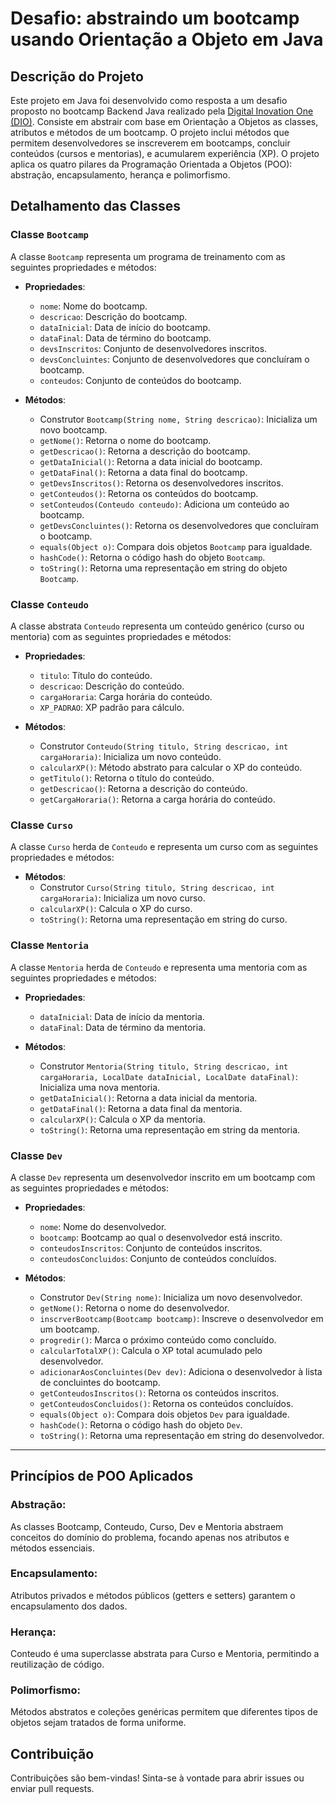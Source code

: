 # Desafio: abstraindo um bootcamp usando Orientação a Objeto em Java

## Descrição do Projeto

Este projeto em Java foi desenvolvido como resposta a um desafio proposto no bootcamp Backend Java realizado pela [Digital 
Inovation One (DIO)](https://web.dio.me/). Consiste em abstrair com base em Orientação a Objetos as classes, atributos 
 e métodos de um bootcamp. O projeto inclui métodos que permitem desenvolvedores se inscreverem em bootcamps, concluir
conteúdos (cursos e mentorias), e acumularem experiência (XP). O projeto aplica os quatro pilares da Programação Orientada 
a Objetos (POO): abstração, encapsulamento, herança e polimorfismo.

## Detalhamento das Classes

### Classe `Bootcamp`

A classe `Bootcamp` representa um programa de treinamento com as seguintes propriedades e métodos:

- **Propriedades**:
    - `nome`: Nome do bootcamp.
    - `descricao`: Descrição do bootcamp.
    - `dataInicial`: Data de início do bootcamp.
    - `dataFinal`: Data de término do bootcamp.
    - `devsInscritos`: Conjunto de desenvolvedores inscritos.
    - `devsConcluintes`: Conjunto de desenvolvedores que concluíram o bootcamp.
    - `conteudos`: Conjunto de conteúdos do bootcamp.

- **Métodos**:
    - Construtor `Bootcamp(String nome, String descricao)`: Inicializa um novo bootcamp.
    - `getNome()`: Retorna o nome do bootcamp.
    - `getDescricao()`: Retorna a descrição do bootcamp.
    - `getDataInicial()`: Retorna a data inicial do bootcamp.
    - `getDataFinal()`: Retorna a data final do bootcamp.
    - `getDevsInscritos()`: Retorna os desenvolvedores inscritos.
    - `getConteudos()`: Retorna os conteúdos do bootcamp.
    - `setConteudos(Conteudo conteudo)`: Adiciona um conteúdo ao bootcamp.
    - `getDevsConcluintes()`: Retorna os desenvolvedores que concluíram o bootcamp.
    - `equals(Object o)`: Compara dois objetos `Bootcamp` para igualdade.
    - `hashCode()`: Retorna o código hash do objeto `Bootcamp`.
    - `toString()`: Retorna uma representação em string do objeto `Bootcamp`.

### Classe `Conteudo`

A classe abstrata `Conteudo` representa um conteúdo genérico (curso ou mentoria) com as seguintes propriedades e métodos:

- **Propriedades**:
    - `titulo`: Título do conteúdo.
    - `descricao`: Descrição do conteúdo.
    - `cargaHoraria`: Carga horária do conteúdo.
    - `XP_PADRAO`: XP padrão para cálculo.

- **Métodos**:
    - Construtor `Conteudo(String titulo, String descricao, int cargaHoraria)`: Inicializa um novo conteúdo.
    - `calcularXP()`: Método abstrato para calcular o XP do conteúdo.
    - `getTitulo()`: Retorna o título do conteúdo.
    - `getDescricao()`: Retorna a descrição do conteúdo.
    - `getCargaHoraria()`: Retorna a carga horária do conteúdo.

### Classe `Curso`

A classe `Curso` herda de `Conteudo` e representa um curso com as seguintes propriedades e métodos:

- **Métodos**:
    - Construtor `Curso(String titulo, String descricao, int cargaHoraria)`: Inicializa um novo curso.
    - `calcularXP()`: Calcula o XP do curso.
    - `toString()`: Retorna uma representação em string do curso.

### Classe `Mentoria`

A classe `Mentoria` herda de `Conteudo` e representa uma mentoria com as seguintes propriedades e métodos:

- **Propriedades**:
    - `dataInicial`: Data de início da mentoria.
    - `dataFinal`: Data de término da mentoria.

- **Métodos**:
    - Construtor `Mentoria(String titulo, String descricao, int cargaHoraria, LocalDate dataInicial, LocalDate dataFinal)`: Inicializa uma nova mentoria.
    - `getDataInicial()`: Retorna a data inicial da mentoria.
    - `getDataFinal()`: Retorna a data final da mentoria.
    - `calcularXP()`: Calcula o XP da mentoria.
    - `toString()`: Retorna uma representação em string da mentoria.

### Classe `Dev`

A classe `Dev` representa um desenvolvedor inscrito em um bootcamp com as seguintes propriedades e métodos:

- **Propriedades**:
    - `nome`: Nome do desenvolvedor.
    - `bootcamp`: Bootcamp ao qual o desenvolvedor está inscrito.
    - `conteudosInscritos`: Conjunto de conteúdos inscritos.
    - `conteudosConcluidos`: Conjunto de conteúdos concluídos.

- **Métodos**:
    - Construtor `Dev(String nome)`: Inicializa um novo desenvolvedor.
    - `getNome()`: Retorna o nome do desenvolvedor.
    - `inscrverBootcamp(Bootcamp bootcamp)`: Inscreve o desenvolvedor em um bootcamp.
    - `progredir()`: Marca o próximo conteúdo como concluído.
    - `calcularTotalXP()`: Calcula o XP total acumulado pelo desenvolvedor.
    - `adicionarAosConcluintes(Dev dev)`: Adiciona o desenvolvedor à lista de concluintes do bootcamp.
    - `getConteudosInscritos()`: Retorna os conteúdos inscritos.
    - `getConteudosConcluidos()`: Retorna os conteúdos concluídos.
    - `equals(Object o)`: Compara dois objetos `Dev` para igualdade.
    - `hashCode()`: Retorna o código hash do objeto `Dev`.
    - `toString()`: Retorna uma representação em string do desenvolvedor.

---

## Princípios de POO Aplicados

### Abstração:
As classes Bootcamp, Conteudo, Curso, Dev e Mentoria abstraem conceitos do domínio do problema, focando apenas
nos atributos e métodos essenciais.

### Encapsulamento:
Atributos privados e métodos públicos (getters e setters) garantem o encapsulamento dos dados.

### Herança:
Conteudo é uma superclasse abstrata para Curso e Mentoria, permitindo a reutilização de código.

### Polimorfismo:
Métodos abstratos e coleções genéricas permitem que diferentes tipos de objetos sejam tratados de forma uniforme.


## Contribuição

Contribuições são bem-vindas! Sinta-se à vontade para abrir issues ou enviar pull requests.


